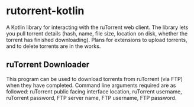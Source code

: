 # rutorrent-kotlin
A Kotlin library for interacting with the ruTorrent web client. The library lets you pull torrent details (hash, name, file size, location on disk, whether the torrent has finished downloading).
Plans for extensions to upload torrents, and to delete torrents are in the works.

## ruTorrent Downloader
This program can be used to download torrents from ruTorrent (via FTP) when they have completed. Command line arguments required are as followed:
ruTorrent public facing interface location, ruTorrent username, ruTorrent password, FTP server name, FTP username, FTP password.
